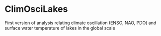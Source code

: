 # ClimOsciLakes
First version of analysis relating climate oscillation (ENSO, NAO, PDO) and surface water temperature of lakes in the global scale
